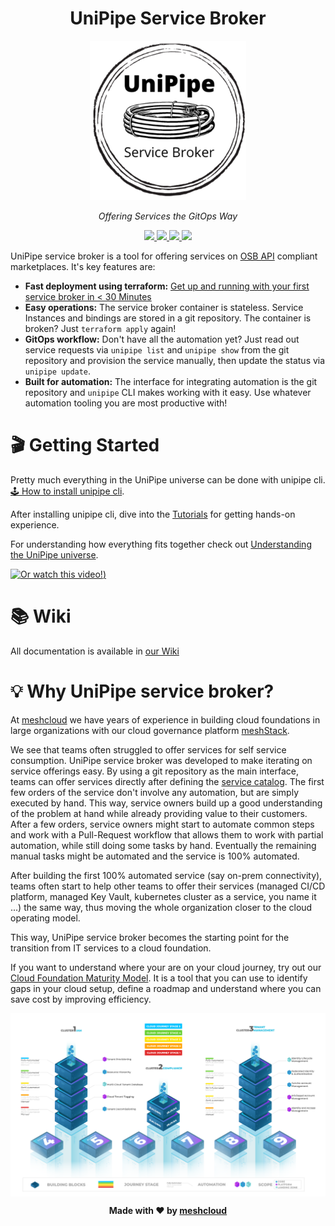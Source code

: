 <h1 align="center">UniPipe Service Broker</h1>

<p align="center">
  <img src=".github/unipipe-logo.png" width="250">
</p>

<p align="center">
  <i>Offering Services the GitOps Way</i>
</p>

<p align="center">
  <a href="https://github.com/meshcloud/unipipe-service-broker/actions/workflows/build.yml">
    <img src="https://github.com/meshcloud/unipipe-service-broker/actions/workflows/build-workflow.yml/badge.svg">
  </a>
  <a href="https://github.com/meshcloud/unipipe-service-brokergraphs/contributors">
    <img src="https://img.shields.io/badge/maintained-true-green">
  </a>
  <a href="https://github.com/meshcloud/unipipe-service-broker/blob/develop/LICENSE">
    <img src="https://img.shields.io/github/license/meshcloud/unipipe-service-broker">
  </a>
  <a href="https://github.com/meshcloud/unipipe-service-broker/releases">
    <img src="https://img.shields.io/github/v/release/meshcloud/unipipe-service-broker?sort=semver">
  </a>
</p> 

UniPipe service broker is a tool for offering services on [OSB API](https://www.openservicebrokerapi.org/) compliant marketplaces. It's key features are:
- **Fast deployment using terraform:** [Get up and running with your first service broker in < 30 Minutes](https://github.com/meshcloud/unipipe-service-broker/wiki/How-To-Guides#deploy-unipipe-service-broker-with-terraform)
- **Easy operations:** The service broker container is stateless. Service Instances and bindings are stored in a git repository. The container is broken? Just `terraform apply` again!
- **GitOps workflow:** Don't have all the automation yet? Just read out service requests via `unipipe list` and `unipipe show` from the git repository and provision the service manually, then update the status via `unipipe update`.
- **Built for automation:** The interface for integrating automation is the git repository and `unipipe` CLI makes working with it easy. Use whatever automation tooling you are most productive with!

# 🎬 Getting Started

Pretty much everything in the UniPipe universe can be done with unipipe cli. [🕹️ How to install unipipe cli](https://github.com/meshcloud/unipipe-service-broker/wiki/How-To-Guides#%EF%B8%8F-how-to-install-unipipe-cli).

After installing unipipe cli, dive into the [Tutorials](https://github.com/meshcloud/unipipe-service-broker/wiki/Tutorials) for getting hands-on experience.

For understanding how everything fits together check out [Understanding the UniPipe universe](https://github.com/meshcloud/unipipe-service-broker/wiki/Understanding#understanding-the-unipipe-universe).

[![Or watch this video!](https://img.youtube.com/vi/Vasaz8JvdeE/hqdefault.jpg))](https://youtu.be/Vasaz8JvdeE)

# 📚 Wiki

All documentation is available in [our Wiki](https://github.com/meshcloud/unipipe-service-broker/wiki#home) 

# 💡 Why UniPipe service broker?

At [meshcloud](https://meshcloud.io/) we have years of experience in building cloud foundations in large organizations with our cloud governance platform [meshStack](https://meshcloud.io/).

We see that teams often struggled to offer services for self service consumption. UniPipe service broker was developed to make iterating on service offerings easy. By using a git repository as the main interface, teams can offer services directly after defining the [service catalog](https://github.com/meshcloud/unipipe-service-broker/wiki/Reference#instanceyml). The first few orders of the service don't involve any automation, but are simply executed by hand. This way, service owners build up a good understanding of the problem at hand while already providing value to their customers. After a few orders, service owners might start to automate common steps and work with a Pull-Request workflow that allows them to work with partial automation, while still doing some tasks by hand. Eventually the remaining manual tasks might be automated and the service is 100% automated.

After building the first 100% automated service (say on-prem connectivity), teams often start to help other teams to offer their services (managed CI/CD platform, managed Key Vault, kubernetes cluster as a service, you name it ...) the same way, thus moving the whole organization closer to the cloud operating model.

This way, UniPipe service broker becomes the starting point for the transition from IT services to a cloud foundation.

If you want to understand where your are on your cloud journey, try out our [Cloud Foundation Maturity Model](https://cloudfoundation.meshcloud.io/). It is a tool that you can use to identify gaps in your cloud setup, define a roadmap and understand where you can save cost by improving efficiency.

<img align="center" src=".github/cfmm.png">



<p align="center"><b>Made with ❤️ by <a href="https://meshcloud.io/?ref=gh-collie">meshcloud</a></b></p>
